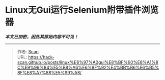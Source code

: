 # Linux无Gui运行Selenium附带插件浏览器

_**本文已加密，因此其原始内容不可见！**_

---

> 作者: [Scan](https://www.scan.work/)  
> URL: https://hack-scan.github.io/posts/linux%E6%97%A0gui%E8%BF%90%E8%A1%8C%E9%99%84%E5%B8%A6%E6%8F%92%E4%BB%B6%E6%B5%8F%E8%A7%88%E5%99%A8/  

